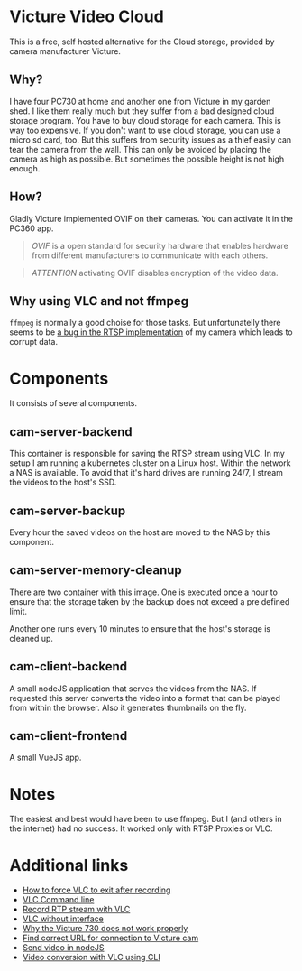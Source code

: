 # Victure Video Cloud
This is a free, self hosted alternative for the Cloud storage, provided by camera manufacturer Victure.

## Why?
I have four PC730 at home and another one from Victure in my garden shed. I like them really much but they suffer from a bad designed cloud storage program. You have to buy cloud storage for each camera. This is way too expensive. If you don't want to use cloud storage, you can use a micro sd card, too.
But this suffers from security issues as a thief easily can tear the camera from the wall. This can only be avoided by placing the camera as high as possible.
But sometimes the possible height is not high enough. 

## How?
Gladly Victure implemented OVIF on their cameras. You can activate it in the PC360 app.

>*OVIF* is a open standard for security hardware that enables hardware from different manufacturers to communicate with each others.

>*ATTENTION* activating OVIF disables encryption of the video data. 

## Why using VLC and not ffmpeg
`ffmpeg` is normally a good choise for those tasks. But unfortunatelly there seems to be [a bug in the RTSP implementation](https://community.home-assistant.io/t/victure-camera-not-working/141689/40) of my camera which leads to corrupt data.


# Components
It consists of several components.

## cam-server-backend
This container is responsible for saving the RTSP stream using VLC. In my setup I am running a kubernetes cluster on a Linux host. Within the network a NAS is available. To avoid that it's hard drives are running 24/7, I stream the videos to the host's SSD.

## cam-server-backup
Every hour the saved videos on the host are moved to the NAS by this component.

## cam-server-memory-cleanup
There are two container with this image. One is executed once a hour to ensure that the storage taken by the backup does not exceed a pre defined limit.

Another one runs every 10 minutes to ensure that the host's storage is cleaned up.

## cam-client-backend
A small nodeJS application that serves the videos from the NAS. If requested this server converts the video into a format that can be played from within the browser. Also it generates thumbnails on the fly.

## cam-client-frontend
A small VueJS app.

# Notes
The easiest and best would have been to use ffmpeg. But I (and others in the internet) had no success. It worked only with RTSP Proxies or VLC.

# Additional links
+ [How to force VLC to exit after recording](https://forum.videolan.org/viewtopic.php?t=40406#p368523)
+ [VLC Command line](https://wiki.videolan.org/VLC_command-line_help/)
+ [Record RTP stream with VLC](https://forum.videolan.org/viewtopic.php?t=130881)
+ [VLC without interface](https://superuser.com/questions/664826/play-vlc-stream-without-interface)
+ [Why the Victure 730 does not work properly](https://community.home-assistant.io/t/victure-camera-not-working/141689/40)
+ [Find correct URL for connection to Victure cam](https://www.ispyconnect.com/man.aspx?n=Victure)
+ [Send video in nodeJS](https://github.com/daspinola/video-stream-sample/blob/master/server.js)
+ [Video conversion with VLC using CLI](https://superuser.com/questions/388511/how-can-i-make-the-following-conversion-in-vlc-from-the-commandline/390240)